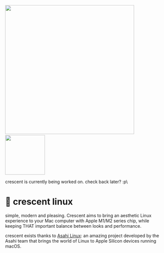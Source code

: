 <!-- ![image](https://github.com/user-attachments/assets/4ce4b532-e09b-484f-809d-1b81dc7f2776)> -->
<img src="https://github.com/user-attachments/assets/1672c5a7-3408-4b6f-9a97-db2c6a509d5e" width="416">
⠀⠀⠀⠀<img src="https://github.com/user-attachments/assets/73c444fb-8e0e-4b01-aeb2-227052879791" width="128">

crescent is currently being worked on. check back later? :p\

# 🌙 crescent linux
simple, modern and pleasing. Crescent aims to bring an aesthetic Linux experience to your Mac computer with Apple M1/M2 series chip, while keeping THAT important balance between looks and performance.

crescent exists thanks to [Asahi Linux](https://asahilinux.org): an amazing project developed by the Asahi team that brings the world of Linux to Apple Silicon devices running macOS.
